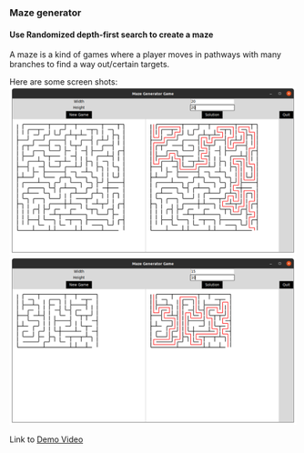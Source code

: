 ### Maze generator

#### Use Randomized depth-first search to create a maze
A maze is a kind of games where a player moves in pathways with many branches to find a way
out/certain targets.

Here are some screen shots:
![alt text](https://github.com/ngnhtrg/MazeGenerator/blob/dev/demo/Example_20x20.png)
![alt text](https://github.com/ngnhtrg/MazeGenerator/blob/dev/demo/Example_15x10.png)

Link to [Demo Video](https://drive.google.com/drive/folders/1ITDvA07EhP5tSuRzHv43zr5Eq-xvm3HX?usp=sharing)
